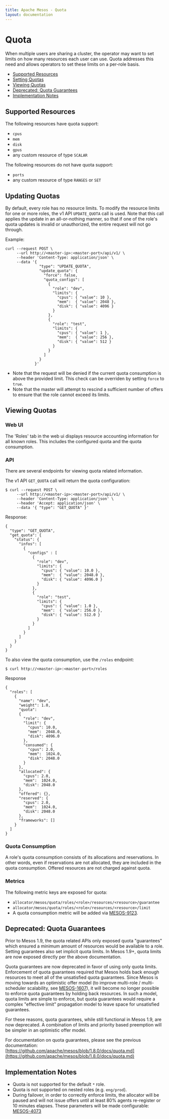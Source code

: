 ```yaml
---
title: Apache Mesos - Quota
layout: documentation
---
```


# Quota

When multiple users are sharing a cluster, the operator may want to set limits
on how many resources each user can use. Quota addresses this need and allows
operators to set these limits on a per-role basis.

* [Supported Resources](#supported-resources)
* [Setting Quotas](#updating-quotas)
* [Viewing Quotas](#viewing-quotas)
* [Deprecated: Quota Guarantees](#deprecated-quota-guarantees)
* [Implementation Notes](#implementation-notes)


## Supported Resources

The following resources have quota support:

* `cpus`
* `mem`
* `disk`
* `gpus`
* any custom resource of type `SCALAR`

The following resources do not have quota support:

* `ports`
* any custom resource of type `RANGES` or `SET`


## Updating Quotas

By default, every role has no resource limits. To modify the resource limits
for one or more roles, the v1 API `UPDATE_QUOTA` call is used. Note that this
call applies the update in an all-or-nothing manner, so that if one of the
role's quota updates is invalid or unauthorized, the entire request will not
go through.

Example:

```
curl --request POST \
     --url http://<master-ip>:<master-port>/api/v1/ \
     --header 'Content-Type: application/json' \
     --data '{
               "type": "UPDATE_QUOTA",
               "update_quota": {
                 "force": false,
                 "quota_configs": [
                   {
                     "role": "dev",
                     "limits": {
                       "cpus": { "value": 10 },
                       "mem":  { "value": 2048 },
                       "disk": { "value": 4096 }
                     }
                   },
                   {
                     "role": "test",
                     "limits": {
                       "cpus": { "value": 1 },
                       "mem":  { "value": 256 },
                       "disk": { "value": 512 }
                     }
                   }
                 ]
               }
             }'
```

* Note that the request will be denied if the current quota consumption is above
the provided limit. This check can be overriden by setting `force` to `true`.
* Note that the master will attempt to rescind a sufficient number of offers to
ensure that the role cannot exceed its limits.


## Viewing Quotas

### Web UI

The 'Roles' tab in the web ui displays resource accounting information for all
known roles. This includes the configured quota and the quota consumption.

### API

There are several endpoints for viewing quota related information.

The v1 API `GET_QUOTA` call will return the quota configuration:

```
$ curl --request POST \
     --url http://<master-ip>:<master-port>/api/v1/ \
     --header 'Content-Type: application/json' \
     --header 'Accept: application/json' \
     --data '{ "type": "GET_QUOTA" }'
```

Response:

```
{
  "type": "GET_QUOTA",
  "get_quota": {
    "status": {
      "infos": [
        {
          "configs" : [
            {
              "role": "dev",
              "limits": {
                "cpus": { "value": 10.0 },
                "mem":  { "value": 2048.0 },
                "disk": { "value": 4096.0 }
              }
            },
            {
              "role": "test",
              "limits": {
                "cpus": { "value": 1.0 },
                "mem":  { "value": 256.0 },
                "disk": { "value": 512.0 }
              }
            }
          ]
        }
      ]
    }
  }
}
```

To also view the quota consumption, use the `/roles` endpoint:

```
$ curl http://<master-ip>:<master-port>/roles
```

Response

```
{
  "roles": [
    {
      "name": "dev",
      "weight": 1.0,
      "quota":
      {
        "role": "dev",
        "limit": {
          "cpus": 10.0,
          "mem":  2048.0,
          "disk": 4096.0
        },
        "consumed": {
          "cpus": 2.0,
          "mem":  1024.0,
          "disk": 2048.0
        }
      },
      "allocated": {
        "cpus": 2.0,
        "mem":  1024.0,
        "disk": 2048.0
      },
      "offered": {},
      "reserved": {
        "cpus": 2.0,
        "mem":  1024.0,
        "disk": 2048.0
      },
      "frameworks": []
    }
  ]
}
```

### Quota Consumption

A role's quota consumption consists of its allocations and reservations.
In other words, even if reservations are not allocated, they are included
in the quota consumption. Offered resources are not charged against quota.


### Metrics

The following metric keys are exposed for quota:

* `allocator/mesos/quota/roles/<role>/resources/<resource>/guarantee`
* `allocator/mesos/quota/roles/<role>/resources/<resource>/limit`
* A quota consumption metric will be added via
  [MESOS-9123](https://issues.apache.org/jira/browse/MESOS-9123).


## Deprecated: Quota Guarantees

Prior to Mesos 1.9, the quota related APIs only exposed quota "guarantees"
which ensured a minimum amount of resources would be available to a role.
Setting guarantees also set implicit quota limits. In Mesos 1.9+, quota
limits are now exposed directly per the above documentation.

Quota guarantees are now deprecated in favor of using only quota limits.
Enforcement of quota guarantees required that Mesos holds back enough
resources to meet all of the unsatisfied quota guarantees. Since Mesos is
moving towards an optimistic offer model (to improve multi-role / multi-
scheduler scalability, see
[MESOS-1607](https://issues.apache.org/jira/browse/MESOS-1607)), it will
become no longer possible to enforce quota guarantees by holding back
resources. In such a model, quota limits are simple to enforce, but quota
guarantees would require a complex "effective limit" propagation model to
leave space for unsatisfied guarantees.

For these reasons, quota guarantees, while still functional in Mesos 1.9,
are now deprecated. A combination of limits and priority based preemption
will be simpler in an optimistic offer model.

For documentation on quota guarantees, please see the previous
documentation: [https://github.com/apache/mesos/blob/1.8.0/docs/quota.md](https://github.com/apache/mesos/blob/1.8.0/docs/quota.md)


## Implementation Notes

* Quota is not supported for the default `*` role.
* Quota is not supported on nested roles (e.g. `eng/prod`).
* During failover, in order to correctly enforce limits, the allocator
  will be paused and will not issue offers until at least 80% agents
  re-register or 10 minutes elapses. These parameters will be made
  configurable: [MESOS-4073](https://issues.apache.org/jira/browse/MESOS-4073)

